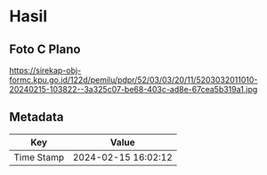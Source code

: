 # Hasil

## Foto C Plano

https://sirekap-obj-formc.kpu.go.id/122d/pemilu/pdpr/52/03/03/20/11/5203032011010-20240215-103822--3a325c07-be68-403c-ad8e-67cea5b319a1.jpg


## Metadata

| Key        | Value               |
| ---------- | ------------------- |
| Time Stamp | 2024-02-15 16:02:12 |



